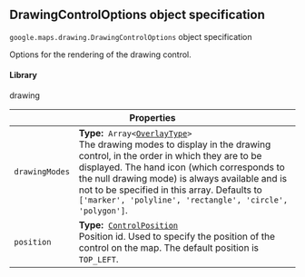 <h2 id="DrawingControlOptions"> DrawingControlOptions object specification </h2><p>
<code><span itemprop="path">google.maps.drawing</span>.<span itemprop="name">DrawingControlOptions</span></code>
object specification
</p><p>Options for the rendering of the drawing control.</p><h4>Library</h4><p>drawing</p><div class="devsite-table-wrapper"><table class="properties responsive" summary="interface DrawingControlOptions - Properties">
<thead>
<tr><th colspan="2">Properties</th>
</tr></thead>
<tbody>
<tr>
<td><code><span>drawingModes</span></code></td>
<td><div><strong>Type:</strong>&nbsp; <code>Array&lt;<a href="https://github.com/amenadiel/google-maps-documentation/blob/master/docs/OverlayType.md">OverlayType</a>&gt;</code></div>
<div class="desc">The drawing modes to display in the drawing control, in the order in which they are to be displayed. The hand icon (which corresponds to the null drawing mode) is always available and is not to be specified in this array. Defaults to <code>['marker', 'polyline', 'rectangle', 'circle', 'polygon']</code>.</div></td>
</tr>
<tr>
<td><code><span>position</span></code></td>
<td><div><strong>Type:</strong>&nbsp; <code><a href="https://github.com/amenadiel/google-maps-documentation/blob/master/docs/ControlPosition.md">ControlPosition</a></code></div>
<div class="desc">Position id. Used to specify the position of the control on the map. The default position is <code>TOP_LEFT</code>.</div></td>
</tr>
</tbody>
</table></div>